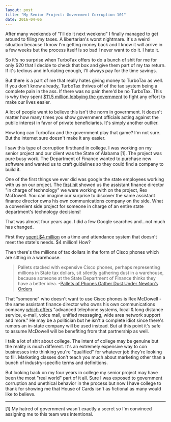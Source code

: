 ```yaml
---
layout: post
title: "My Senior Project: Government Corruption 101"
date: 2016-04-06
---
```


After many weekends of "I'll do it next weekend" I finally managed to get around to filing my taxes. A libertarian's worst nightmare. It's a weird situation because I know I'm getting money back and I know it will arrive in a few weeks but the process itself is so bad I never want to do it. I hate it.

So it's no surprise when TurboTax offers to do a bunch of shit for me for only $20 that I decide to check that box and give them part of my tax return. If it's tedious and infuriating enough, I'll always pay for the time savings.

But there is a part of me that really hates giving money to TurboTax as well. If you don't know already, TurboTax thrives off of the tax system being a complete pain in the ass. If there was no pain there'd be no TurboTax. This is why they spent <a href="http://techcrunch.com/2013/03/27/turbotax-maker-funnels-millions-to-lobby-against-easier-tax-returns/" target="_blank">$11.5 million lobbying the government</a> to fight any effort to make our lives easier.

A lot of people want to believe this isn't the norm in government. It doesn't matter how many times you show government officials acting against the public interest in favor of private beneficiaries. It's simply another outlier.

How long can TurboTax and the government play that game? I'm not sure. But the internet sure doesn't make it any easier.

I saw this type of corruption firsthand in college. I was working on my senior project and our client was the State of Alabama [1]. The project was pure busy work. The Department of Finance wanted to purchase new software and wanted us to craft guidelines so they could find a company to build it.

One of the first things we ever did was google the state employees working with us on our project. The <a href="http://blog.al.com/breaking/2011/05/state_officlal_lives_in_texas.html" target="_blank">first hit</a> showed us the assistant finance director "in charge of technology" we were working with on the project, Rex McDowell. You can imagine our surprise to discover the same assistant finance director owns his own communications company on the side. What a convenient side project for someone in charge of an entire state department's technology decisions!

That was almost four years ago. I did a few Google searches and...not much has changed.

First they <a href="http://www.alreporter.com/finance-spending-millions-per-year-on-new-time-attendance-system/" target="_blank">spent $4 million</a> on a time and attendance system that doesn't meet the state's needs. $4 million! How?

Then there's the millions of tax dollars in the form of Cisco phones which are sitting in a warehouse.

>Pallets stacked with expensive Cisco phones, perhaps representing millions in State tax dollars, sit silently gathering dust in a warehouse, because someone at the State Department of Finance thinks they have a better idea. -<a href="http://www.alreporter.com/pallets-of-phones-gather-dust-under-newtons-orders/" target="_blank">Pallets of Phones Gather Dust Under Newton’s Orders</a>

That "someone" who doesn't want to use Cisco phones is Rex McDowell - the same assistant finance director who owns his own communications company <a href="http://www.alreporter.com/assistant-finance-director-calls-texas-home/" target="_blank">which offers</a> "advanced telephone systems, local & long distance service, e-mail, voice mail, unified messaging, wide area network support and more." He may be a politician but he isn't a complete idiot since there's rumors an in-state company will be used instead. But at this point it's safe to assume McDowell will be benefiting from that partnership as well.

I talk a lot of shit about college. The intent of college may be genuine but the reality is much different. It's an extremely expensive way to con businesses into thinking you're "qualified" for whatever job they're looking to fill. Marketing classes don't teach you much about marketing other than a bunch of industry-specific terms and definitions.

But looking back on my four years in college my senior project may have been the most "real world" part of it all. Sure I was exposed to government corruption and unethical behavior in the process but now I have college to thank for showing me that House of Cards isn't as fictional as many would like to believe.

- - -

[1] My hatred of government wasn't exactly a secret so I'm convinced assigning me to this team was intentional.
